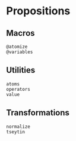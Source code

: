 
# Propositions

## Macros

```@docs
@atomize
@variables
```

## Utilities

```@docs
atoms
operators
value
```

## Transformations

```@docs
normalize
tseytin
```
